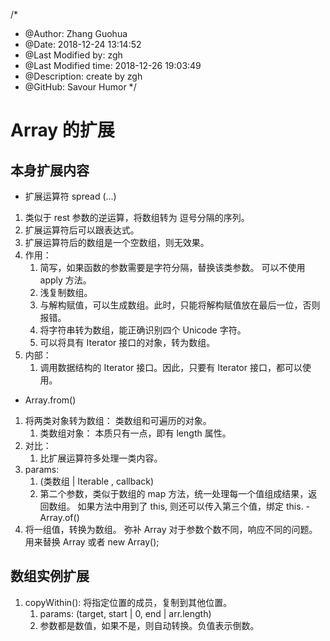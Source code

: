 /*
* @Author: Zhang Guohua
* @Date:   2018-12-24 13:14:52
* @Last Modified by:   zgh
* @Last Modified time: 2018-12-26 19:03:49
* @Description: create by zgh
* @GitHub: Savour Humor
*/
# Array 的扩展

## 本身扩展内容
- 扩展运算符 spread (...)
1. 类似于 rest 参数的逆运算，将数组转为 逗号分隔的序列。
2. 扩展运算符后可以跟表达式。
3. 扩展运算符后的数组是一个空数组，则无效果。
4. 作用：
    1. 简写，如果函数的参数需要是字符分隔，替换该类参数。 可以不使用 apply 方法。
    2. 浅复制数组。
    3. 与解构赋值，可以生成数组。此时，只能将解构赋值放在最后一位，否则报错。
    4. 将字符串转为数组，能正确识别四个 Unicode 字符。
    5. 可以将具有 Iterator 接口的对象，转为数组。
5. 内部：
    1. 调用数据结构的 Iterator 接口。因此，只要有 Iterator 接口，都可以使用。
- Array.from()
1. 将两类对象转为数组： 类数组和可遍历的对象。
    1. 类数组对象： 本质只有一点，即有 length 属性。
2. 对比：
    1. 比扩展运算符多处理一类内容。
3. params: 
    1. (类数组 | Iterable , callback)
    2. 第二个参数，类似于数组的 map 方法，统一处理每一个值组成结果，返回数组。 如果方法中用到了 this, 则还可以传入第三个值，绑定 this.
-Array.of()
1. 将一组值，转换为数组。 弥补 Array 对于参数个数不同，响应不同的问题。用来替换 Array 或者 new Array();

## 数组实例扩展
1. copyWithin(): 将指定位置的成员，复制到其他位置。
    1. params: (target<number>, start<number> | 0, end<number> | arr.length)
    2. 参数都是数值，如果不是，则自动转换。负值表示倒数。
